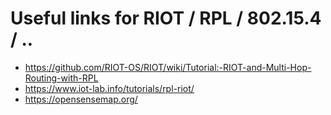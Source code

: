 # Useful links for RIOT / RPL / 802.15.4 / ..

* https://github.com/RIOT-OS/RIOT/wiki/Tutorial:-RIOT-and-Multi-Hop-Routing-with-RPL
* https://www.iot-lab.info/tutorials/rpl-riot/
* https://opensensemap.org/
